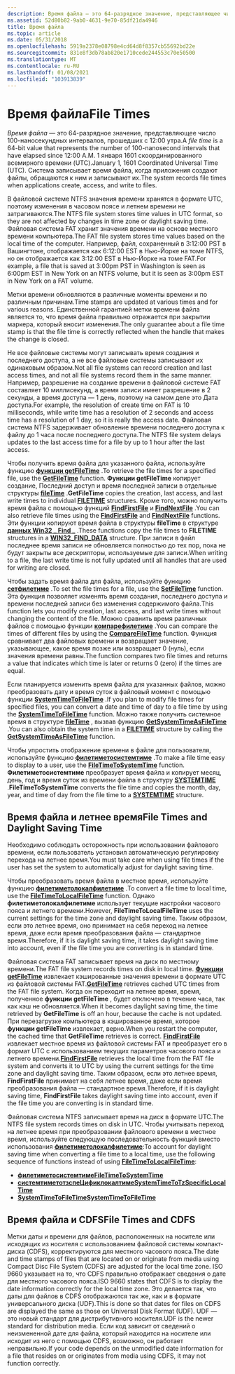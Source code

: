 ```yaml
---
description: Время файла — это 64-разрядное значение, представляющее число 100-наносекундных интервалов, прошедших с 12:00 утра. 1 января 1601 скоординированного всемирного времени (UTC). Система записывает время файла, когда приложения создают файлы, обращаются к ним и записывают их.
ms.assetid: 52d80b82-9ab0-4631-9e70-85df21da4946
title: Время файла
ms.topic: article
ms.date: 05/31/2018
ms.openlocfilehash: 5919a2378e08798e4cd64d8f8357cb55692bd22e
ms.sourcegitcommit: 831e8f3db78ab820e1710cede244553c70e50500
ms.translationtype: MT
ms.contentlocale: ru-RU
ms.lasthandoff: 01/08/2021
ms.locfileid: "103913839"
---
```

# <a name="file-times"></a><span data-ttu-id="e2f32-105">Время файла</span><span class="sxs-lookup"><span data-stu-id="e2f32-105">File Times</span></span>

<span data-ttu-id="e2f32-106">*Время файла* — это 64-разрядное значение, представляющее число 100-наносекундных интервалов, прошедших с 12:00 утра.</span><span class="sxs-lookup"><span data-stu-id="e2f32-106">A *file time* is a 64-bit value that represents the number of 100-nanosecond intervals that have elapsed since 12:00 A.M.</span></span> <span data-ttu-id="e2f32-107">1 января 1601 скоординированного всемирного времени (UTC).</span><span class="sxs-lookup"><span data-stu-id="e2f32-107">January 1, 1601 Coordinated Universal Time (UTC).</span></span> <span data-ttu-id="e2f32-108">Система записывает время файла, когда приложения создают файлы, обращаются к ним и записывают их.</span><span class="sxs-lookup"><span data-stu-id="e2f32-108">The system records file times when applications create, access, and write to files.</span></span>

<span data-ttu-id="e2f32-109">В файловой системе NTFS значения времени хранятся в формате UTC, поэтому изменения в часовом поясе и летнем времени не затрагиваются.</span><span class="sxs-lookup"><span data-stu-id="e2f32-109">The NTFS file system stores time values in UTC format, so they are not affected by changes in time zone or daylight saving time.</span></span> <span data-ttu-id="e2f32-110">Файловая система FAT хранит значения времени на основе местного времени компьютера.</span><span class="sxs-lookup"><span data-stu-id="e2f32-110">The FAT file system stores time values based on the local time of the computer.</span></span> <span data-ttu-id="e2f32-111">Например, файл, сохраненный в 3:12:00 PST в Вашингтоне, отображается как 6:12:00 EST в Нью-Йорке на томе NTFS, но он отображается как 3:12:00 EST в Нью-Йорке на томе FAT.</span><span class="sxs-lookup"><span data-stu-id="e2f32-111">For example, a file that is saved at 3:00pm PST in Washington is seen as 6:00pm EST in New York on an NTFS volume, but it is seen as 3:00pm EST in New York on a FAT volume.</span></span>

<span data-ttu-id="e2f32-112">Метки времени обновляются в различные моменты времени и по различным причинам.</span><span class="sxs-lookup"><span data-stu-id="e2f32-112">Time stamps are updated at various times and for various reasons.</span></span> <span data-ttu-id="e2f32-113">Единственной гарантией метки времени файла является то, что время файла правильно отражается при закрытии маркера, который вносит изменения.</span><span class="sxs-lookup"><span data-stu-id="e2f32-113">The only guarantee about a file time stamp is that the file time is correctly reflected when the handle that makes the change is closed.</span></span>

<span data-ttu-id="e2f32-114">Не все файловые системы могут записывать время создания и последнего доступа, а не все файловые системы записывают их одинаковым образом.</span><span class="sxs-lookup"><span data-stu-id="e2f32-114">Not all file systems can record creation and last access times, and not all file systems record them in the same manner.</span></span> <span data-ttu-id="e2f32-115">Например, разрешение на создание времени в файловой системе FAT составляет 10 миллисекунд, а время записи имеет разрешение в 2 секунды, а время доступа — 1 день, поэтому на самом деле это Дата доступа.</span><span class="sxs-lookup"><span data-stu-id="e2f32-115">For example, the resolution of create time on FAT is 10 milliseconds, while write time has a resolution of 2 seconds and access time has a resolution of 1 day, so it is really the access date.</span></span> <span data-ttu-id="e2f32-116">Файловая система NTFS задерживает обновление времени последнего доступа к файлу до 1 часа после последнего доступа.</span><span class="sxs-lookup"><span data-stu-id="e2f32-116">The NTFS file system delays updates to the last access time for a file by up to 1 hour after the last access.</span></span>

<span data-ttu-id="e2f32-117">Чтобы получить время файла для указанного файла, используйте функцию [**функции getFileTime**](/windows/desktop/api/FileAPI/nf-fileapi-getfiletime) .</span><span class="sxs-lookup"><span data-stu-id="e2f32-117">To retrieve the file times for a specified file, use the [**GetFileTime**](/windows/desktop/api/FileAPI/nf-fileapi-getfiletime) function.</span></span> <span data-ttu-id="e2f32-118">**Функции getFileTime** копирует создание, Последний доступ и время последней записи в отдельные структуры [**fileTime**](/windows/win32/api/minwinbase/ns-minwinbase-filetime) .</span><span class="sxs-lookup"><span data-stu-id="e2f32-118">**GetFileTime** copies the creation, last access, and last write times to individual [**FILETIME**](/windows/win32/api/minwinbase/ns-minwinbase-filetime) structures.</span></span> <span data-ttu-id="e2f32-119">Кроме того, можно получить время файла с помощью функций [**FindFirstFile**](/windows/desktop/api/fileapi/nf-fileapi-findfirstfilea) и [**FindNextFile**](/windows/desktop/api/fileapi/nf-fileapi-findnextfilea) .</span><span class="sxs-lookup"><span data-stu-id="e2f32-119">You can also retrieve file times using the [**FindFirstFile**](/windows/desktop/api/fileapi/nf-fileapi-findfirstfilea) and [**FindNextFile**](/windows/desktop/api/fileapi/nf-fileapi-findnextfilea) functions.</span></span> <span data-ttu-id="e2f32-120">Эти функции копируют время файла в структуры **fileTime** в структуре [**данных Win32 \_ Find \_**](/windows/desktop/api/minwinbase/ns-minwinbase-win32_find_dataa) .</span><span class="sxs-lookup"><span data-stu-id="e2f32-120">These functions copy the file times to **FILETIME** structures in a [**WIN32\_FIND\_DATA**](/windows/desktop/api/minwinbase/ns-minwinbase-win32_find_dataa) structure.</span></span> <span data-ttu-id="e2f32-121">При записи в файл последнее время записи не обновляется полностью до тех пор, пока не будут закрыты все дескрипторы, используемые для записи.</span><span class="sxs-lookup"><span data-stu-id="e2f32-121">When writing to a file, the last write time is not fully updated until all handles that are used for writing are closed.</span></span>

<span data-ttu-id="e2f32-122">Чтобы задать время файла для файла, используйте функцию [**сетфилетиме**](/windows/desktop/api/FileAPI/nf-fileapi-setfiletime) .</span><span class="sxs-lookup"><span data-stu-id="e2f32-122">To set the file times for a file, use the [**SetFileTime**](/windows/desktop/api/FileAPI/nf-fileapi-setfiletime) function.</span></span> <span data-ttu-id="e2f32-123">Эта функция позволяет изменять время создания, последнего доступа и времени последней записи без изменения содержимого файла.</span><span class="sxs-lookup"><span data-stu-id="e2f32-123">This function lets you modify creation, last access, and last write times without changing the content of the file.</span></span> <span data-ttu-id="e2f32-124">Можно сравнить время различных файлов с помощью функции [**компарефилетиме**](/windows/desktop/api/FileAPI/nf-fileapi-comparefiletime) .</span><span class="sxs-lookup"><span data-stu-id="e2f32-124">You can compare the times of different files by using the [**CompareFileTime**](/windows/desktop/api/FileAPI/nf-fileapi-comparefiletime) function.</span></span> <span data-ttu-id="e2f32-125">Функция сравнивает два файловых времени и возвращает значение, указывающее, какое время позже или возвращает 0 (нуль), если значения времени равны.</span><span class="sxs-lookup"><span data-stu-id="e2f32-125">The function compares two file times and returns a value that indicates which time is later or returns 0 (zero) if the times are equal.</span></span>

<span data-ttu-id="e2f32-126">Если планируется изменить время файла для указанных файлов, можно преобразовать дату и время суток в файловый момент с помощью функции [**SystemTimeToFileTime**](/windows/win32/api/timezoneapi/nf-timezoneapi-systemtimetofiletime) .</span><span class="sxs-lookup"><span data-stu-id="e2f32-126">If you plan to modify file times for specified files, you can convert a date and time of day to a file time by using the [**SystemTimeToFileTime**](/windows/win32/api/timezoneapi/nf-timezoneapi-systemtimetofiletime) function.</span></span> <span data-ttu-id="e2f32-127">Можно также получить системное время в структуре [**fileTime**](/windows/win32/api/minwinbase/ns-minwinbase-filetime) , вызвав функцию [**GetSystemTimeAsFileTime**](/windows/win32/api/sysinfoapi/nf-sysinfoapi-getsystemtimeasfiletime) .</span><span class="sxs-lookup"><span data-stu-id="e2f32-127">You can also obtain the system time in a [**FILETIME**](/windows/win32/api/minwinbase/ns-minwinbase-filetime) structure by calling the [**GetSystemTimeAsFileTime**](/windows/win32/api/sysinfoapi/nf-sysinfoapi-getsystemtimeasfiletime) function.</span></span>

<span data-ttu-id="e2f32-128">Чтобы упростить отображение времени в файле для пользователя, используйте функцию [**филетиметосистемтиме**](/windows/win32/api/timezoneapi/nf-timezoneapi-filetimetosystemtime) .</span><span class="sxs-lookup"><span data-stu-id="e2f32-128">To make a file time easy to display to a user, use the [**FileTimeToSystemTime**](/windows/win32/api/timezoneapi/nf-timezoneapi-filetimetosystemtime) function.</span></span> <span data-ttu-id="e2f32-129">**Филетиметосистемтиме** преобразует время файла и копирует месяц, день, год и время суток из времени файла в структуру [**SYSTEMTIME**](/windows/win32/api/minwinbase/ns-minwinbase-systemtime) .</span><span class="sxs-lookup"><span data-stu-id="e2f32-129">**FileTimeToSystemTime** converts the file time and copies the month, day, year, and time of day from the file time to a [**SYSTEMTIME**](/windows/win32/api/minwinbase/ns-minwinbase-systemtime) structure.</span></span>

## <a name="file-times-and-daylight-saving-time"></a><span data-ttu-id="e2f32-130">Время файла и летнее время</span><span class="sxs-lookup"><span data-stu-id="e2f32-130">File Times and Daylight Saving Time</span></span>

<span data-ttu-id="e2f32-131">Необходимо соблюдать осторожность при использовании файлового времени, если пользователь установил автоматическую регулировку перехода на летнее время.</span><span class="sxs-lookup"><span data-stu-id="e2f32-131">You must take care when using file times if the user has set the system to automatically adjust for daylight saving time.</span></span>

<span data-ttu-id="e2f32-132">Чтобы преобразовать время файла в местное время, используйте функцию [**филетиметолокалфилетиме**](/windows/desktop/api/FileAPI/nf-fileapi-filetimetolocalfiletime) .</span><span class="sxs-lookup"><span data-stu-id="e2f32-132">To convert a file time to local time, use the [**FileTimeToLocalFileTime**](/windows/desktop/api/FileAPI/nf-fileapi-filetimetolocalfiletime) function.</span></span> <span data-ttu-id="e2f32-133">Однако **филетиметолокалфилетиме** использует текущие настройки часового пояса и летнего времени.</span><span class="sxs-lookup"><span data-stu-id="e2f32-133">However, **FileTimeToLocalFileTime** uses the current settings for the time zone and daylight saving time.</span></span> <span data-ttu-id="e2f32-134">Таким образом, если это летнее время, оно принимает на себя переход на летнее время, даже если время преобразования файла — стандартное время.</span><span class="sxs-lookup"><span data-stu-id="e2f32-134">Therefore, if it is daylight saving time, it takes daylight saving time into account, even if the file time you are converting is in standard time.</span></span>

<span data-ttu-id="e2f32-135">Файловая система FAT записывает время на диск по местному времени.</span><span class="sxs-lookup"><span data-stu-id="e2f32-135">The FAT file system records times on disk in local time.</span></span> <span data-ttu-id="e2f32-136">[**Функции getFileTime**](/windows/desktop/api/FileAPI/nf-fileapi-getfiletime) извлекает кэшированные значения времени в формате UTC из файловой системы FAT.</span><span class="sxs-lookup"><span data-stu-id="e2f32-136">[**GetFileTime**](/windows/desktop/api/FileAPI/nf-fileapi-getfiletime) retrieves cached UTC times from the FAT file system.</span></span> <span data-ttu-id="e2f32-137">Когда он переходит на летнее время, время, полученное **функции getFileTime** , будет отключено в течение часа, так как кэш не обновляется.</span><span class="sxs-lookup"><span data-stu-id="e2f32-137">When it becomes daylight saving time, the time retrieved by **GetFileTime** is off an hour, because the cache is not updated.</span></span> <span data-ttu-id="e2f32-138">При перезагрузке компьютера в кэшированное время, которое **функции getFileTime** извлекает, верно.</span><span class="sxs-lookup"><span data-stu-id="e2f32-138">When you restart the computer, the cached time that **GetFileTime** retrieves is correct.</span></span> <span data-ttu-id="e2f32-139">[**FindFirstFile**](/windows/desktop/api/fileapi/nf-fileapi-findfirstfilea) извлекает местное время из файловой системы FAT и преобразует его в формат UTC с использованием текущих параметров часового пояса и летнего времени.</span><span class="sxs-lookup"><span data-stu-id="e2f32-139">[**FindFirstFile**](/windows/desktop/api/fileapi/nf-fileapi-findfirstfilea) retrieves the local time from the FAT file system and converts it to UTC by using the current settings for the time zone and daylight saving time.</span></span> <span data-ttu-id="e2f32-140">Таким образом, если это летнее время, **FindFirstFile** принимает на себя летнее время, даже если время преобразования файла — стандартное время.</span><span class="sxs-lookup"><span data-stu-id="e2f32-140">Therefore, if it is daylight saving time, **FindFirstFile** takes daylight saving time into account, even if the file time you are converting is in standard time.</span></span>

<span data-ttu-id="e2f32-141">Файловая система NTFS записывает время на диск в формате UTC.</span><span class="sxs-lookup"><span data-stu-id="e2f32-141">The NTFS file system records times on disk in UTC.</span></span> <span data-ttu-id="e2f32-142">Чтобы учитывать переход на летнее время при преобразовании файлового времени в местное время, используйте следующую последовательность функций вместо использования [**филетиметолокалфилетиме**](/windows/desktop/api/FileAPI/nf-fileapi-filetimetolocalfiletime):</span><span class="sxs-lookup"><span data-stu-id="e2f32-142">To account for daylight saving time when converting a file time to a local time, use the following sequence of functions instead of using [**FileTimeToLocalFileTime**](/windows/desktop/api/FileAPI/nf-fileapi-filetimetolocalfiletime):</span></span>

-   [<span data-ttu-id="e2f32-143">**филетиметосистемтиме**</span><span class="sxs-lookup"><span data-stu-id="e2f32-143">**FileTimeToSystemTime**</span></span>](/windows/win32/api/timezoneapi/nf-timezoneapi-filetimetosystemtime)
-   [<span data-ttu-id="e2f32-144">**системтиметотзспеЦификлокалтиме**</span><span class="sxs-lookup"><span data-stu-id="e2f32-144">**SystemTimeToTzSpecificLocalTime**</span></span>](/windows/win32/api/timezoneapi/nf-timezoneapi-systemtimetotzspecificlocaltime)
-   [<span data-ttu-id="e2f32-145">**SystemTimeToFileTime**</span><span class="sxs-lookup"><span data-stu-id="e2f32-145">**SystemTimeToFileTime**</span></span>](/windows/win32/api/timezoneapi/nf-timezoneapi-systemtimetofiletime)

## <a name="file-times-and-cdfs"></a><span data-ttu-id="e2f32-146">Время файла и CDFS</span><span class="sxs-lookup"><span data-stu-id="e2f32-146">File Times and CDFS</span></span>

<span data-ttu-id="e2f32-147">Метки даты и времени для файлов, расположенных на носителе или исходящих из носителя с использованием файловой системы компакт-диска (CDFS), корректируются для местного часового пояса.</span><span class="sxs-lookup"><span data-stu-id="e2f32-147">The date and time stamps of files that are located on or originate from media using Compact Disc File System (CDFS) are adjusted for the local time zone.</span></span> <span data-ttu-id="e2f32-148">ISO 9660 указывает на то, что CDFS правильно отображает сведения о дате для местного часового пояса.</span><span class="sxs-lookup"><span data-stu-id="e2f32-148">ISO 9660 states that CDFS is to display the date information correctly for the local time zone.</span></span> <span data-ttu-id="e2f32-149">Это делается так, что даты для файлов в CDFS отображаются так же, как и в формате универсального диска (UDF).</span><span class="sxs-lookup"><span data-stu-id="e2f32-149">This is done so that dates for files on CDFS are displayed the same as those on Universal Disk Format (UDF).</span></span> <span data-ttu-id="e2f32-150">UDF — это новый стандарт для дистрибутивного носителя.</span><span class="sxs-lookup"><span data-stu-id="e2f32-150">UDF is the newer standard for distribution media.</span></span> <span data-ttu-id="e2f32-151">Если код зависит от сведений о неизмененной дате для файла, который находится на носителе или исходит из него с помощью CDFS, возможно, он работает неправильно.</span><span class="sxs-lookup"><span data-stu-id="e2f32-151">If your code depends on the unmodified date information for a file that resides on or originates from media using CDFS, it may not function correctly.</span></span>

 

 

